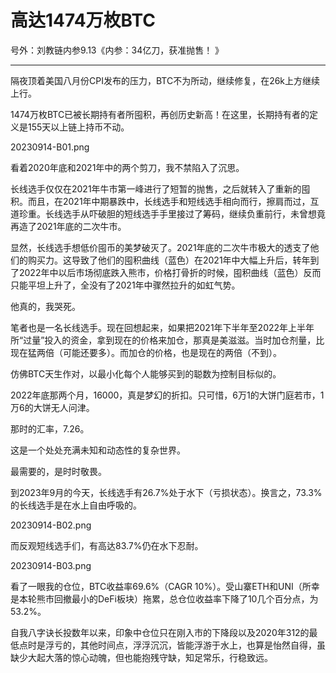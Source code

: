 # 高达1474万枚BTC

号外：刘教链内参9.13《内参：34亿刀，获准抛售！ 》

---

隔夜顶着美国八月份CPI发布的压力，BTC不为所动，继续修复，在26k上方继续上行。

1474万枚BTC已被长期持有者所囤积，再创历史新高！在这里，长期持有者的定义是155天以上链上持币不动。

20230914-B01.png

看着2020年底和2021年中的两个剪刀，我不禁陷入了沉思。

长线选手仅仅在2021年牛市第一峰进行了短暂的抛售，之后就转入了重新的囤积。而且，在2021年中期暴跌中，长线选手和短线选手相向而行，擦肩而过，互道珍重。长线选手从吓破胆的短线选手手里接过了筹码，继续负重前行，未曾想竟再造了2021年底的二次牛市。

显然，长线选手想低价囤币的美梦破灭了。2021年底的二次牛市极大的透支了他们的购买力。这导致了他们的囤积曲线（蓝色）在2021年中大幅上升后，转年到了2022年中以后市场彻底跌入熊市，价格打骨折的时候，囤积曲线（蓝色）反而只能平坦上升了，全没有了2021年中骤然拉升的如虹气势。

他真的，我哭死。

笔者也是一名长线选手。现在回想起来，如果把2021年下半年至2022年上半年所“过量”投入的资金，拿到现在的价格来加仓，那真是美滋滋。当时加仓剂量，比现在猛两倍（可能还要多）。而加仓的价格，也是现在的两倍（不到）。

仿佛BTC天生作对，以最小化每个人能够买到的聪数为控制目标似的。

2022年底那两个月，16000，真是梦幻的折扣。只可惜，6万1的大饼门庭若市，1万6的大饼无人问津。

那时的汇率，7.26。

这是一个处处充满未知和动态性的复杂世界。

最需要的，是时时敬畏。

到2023年9月的今天，长线选手有26.7%处于水下（亏损状态）。换言之，73.3%的长线选手是在水上自由呼吸的。

20230914-B02.png

而反观短线选手们，有高达83.7%仍在水下忍耐。

20230914-B03.png

看了一眼我的仓位，BTC收益率69.6%（CAGR 10%）。受山寨ETH和UNI（所幸是本轮熊市回撤最小的DeFi板块）拖累，总仓位收益率下降了10几个百分点，为53.2%。

自我八字诀长投数年以来，印象中仓位只在刚入市的下降段以及2020年312的最低点时是浮亏的，其他时间点，浮浮沉沉，皆能浮游于水上，也算是怡然自得，虽缺少大起大落的惊心动魄，但也能抱残守缺，知足常乐，行稳致远。

